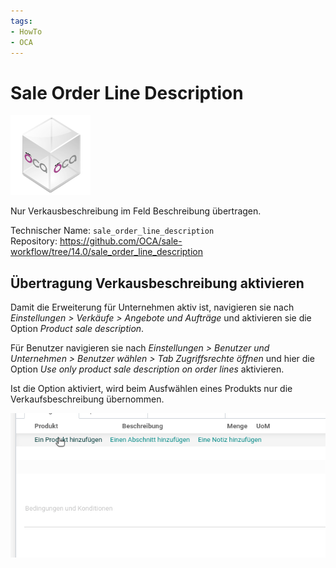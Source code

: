 ```yaml
---
tags:
- HowTo
- OCA
---
```

# Sale Order Line Description
![icon_oca_app](assets/icon_oca_app.png)

Nur Verkausbeschreibung im Feld Beschreibung übertragen.

Technischer Name: `sale_order_line_description`\
Repository: <https://github.com/OCA/sale-workflow/tree/14.0/sale_order_line_description>

## Übertragung Verkausbeschreibung aktivieren

Damit die Erweiterung für Unternehmen aktiv ist, navigieren sie nach *Einstellungen > Verkäufe > Angebote und Aufträge* und aktivieren sie die Option *Product sale description*.

Für Benutzer navigieren sie nach *Einstellungen > Benutzer und Unternehmen > Benutzer wählen > Tab Zugriffsrechte öffnen* und hier die Option *Use only product sale description on order lines* aktivieren.

Ist die Option aktiviert, wird beim Ausfwählen eines Produkts nur die Verkaufsbeschreibung übernommen.

![Sale Order Line Description](assets/Sale%20Order%20Line%20Description.gif)